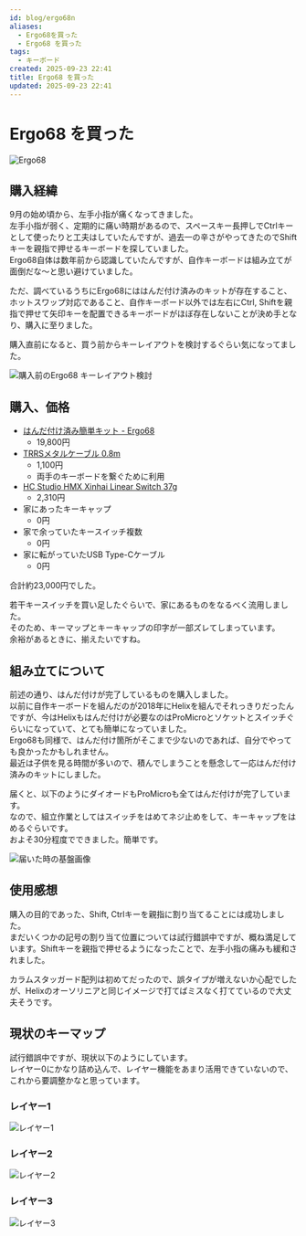 ```yaml
---
id: blog/ergo68n
aliases:
  - Ergo68を買った
  - Ergo68 を買った
tags:
  - キーボード
created: 2025-09-23 22:41
title: Ergo68 を買った
updated: 2025-09-23 22:41
---
```


# Ergo68 を買った

![Ergo68](https://i.gyazo.com/thumb/4027/551d3c255581c1de914781528d9bc838-heic.jpg)

## 購入経緯 

9月の始め頃から、左手小指が痛くなってきました。  
左手小指が弱く、定期的に痛い時期があるので、スペースキー長押しでCtrlキーとして使ったりと工夫はしていたんですが、過去一の辛さがやってきたのでShiftキーを親指で押せるキーボードを探していました。  
Ergo68自体は数年前から認識していたんですが、自作キーボードは組み立てが面倒だな〜と思い避けていました。  

ただ、調べているうちにErgo68にははんだ付け済みのキットが存在すること、ホットスワップ対応であること、自作キーボード以外では左右にCtrl, Shiftを親指で押せて矢印キーを配置できるキーボードがほぼ存在しないことが決め手となり、購入に至りました。

購入直前になると、買う前からキーレイアウトを検討するぐらい気になってました。

![購入前のErgo68 キーレイアウト検討](https://i.gyazo.com/427edb2ed2e0abfdc5013420a4c1f5bd.png)

## 購入、価格

- [はんだ付け済み簡単キット - Ergo68](https://shop.yushakobo.jp/products/3923?variant=47873667825895)
    - 19,800円
- [TRRSメタルケーブル 0.8m](https://shop.yushakobo.jp/products/8111?variant=47850237001959)
    - 1,100円
    - 両手のキーボードを繋ぐために利用
- [HC Studio HMX Xinhai Linear Switch 37g](https://shop.yushakobo.jp/products/10302?variant=50574640546023)
    - 2,310円
- 家にあったキーキャップ
    - 0円
- 家で余っていたキースイッチ複数
    - 0円
- 家に転がっていたUSB Type-Cケーブル
    - 0円

合計約23,000円でした。

若干キースイッチを買い足したぐらいで、家にあるものをなるべく流用しました。  
そのため、キーマップとキーキャップの印字が一部ズレてしまっています。  
余裕があるときに、揃えたいですね。

## 組み立てについて

前述の通り、はんだ付けが完了しているものを購入しました。  
以前に自作キーボードを組んだのが2018年にHelixを組んでそれっきりだったんですが、今はHelixもはんだ付けが必要なのはProMicroとソケットとスイッチぐらいになっていて、とても簡単になっていました。  
Ergo68も同様で、はんだ付け箇所がそこまで少ないのであれば、自分でやっても良かったかもしれません。  
最近は子供を見る時間が多いので、積んでしまうことを懸念して一応はんだ付け済みのキットにしました。

届くと、以下のようにダイオードもProMicroも全てはんだ付けが完了しています。  
なので、組立作業としてはスイッチをはめてネジ止めをして、キーキャップをはめるぐらいです。  
およそ30分程度でできました。簡単です。

![届いた時の基盤画像](https://i.gyazo.com/thumb/4027/36104c60a90c32dd6d0b12abb933cd7e-heic.jpg)

## 使用感想

購入の目的であった、Shift, Ctrlキーを親指に割り当てることには成功しました。  
まだいくつかの記号の割り当て位置については試行錯誤中ですが、概ね満足しています。Shiftキーを親指で押せるようになったことで、左手小指の痛みも緩和されました。

カラムスタッガード配列は初めてだったので、誤タイプが増えないか心配でしたが、Helixのオーソリニアと同じイメージで打てばミスなく打てているので大丈夫そうです。

## 現状のキーマップ

試行錯誤中ですが、現状以下のようにしています。  
レイヤー0にかなり詰め込んで、レイヤー機能をあまり活用できていないので、これから要調整かなと思っています。

### レイヤー1

![レイヤー1](https://i.gyazo.com/91924b0083f70053f8da633c8316e1e8.png)

### レイヤー2

![レイヤー2](https://i.gyazo.com/4441c27335e05a00084bab11aa09a8c8.png)

### レイヤー3

![レイヤー3](https://i.gyazo.com/5e54fb177ca725701cc96bfeedf4818f.png)

